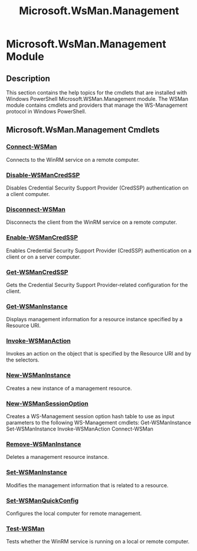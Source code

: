 ﻿---
ms.date:  06/09/2017
schema:  2.0.0
locale:  en-us
keywords:  powershell,cmdlet
Help Version:  3.2.0.2
Download Help Link:  http://go.microsoft.com/fwlink/?linkid=210597
Module Guid:  766204A6-330E-4263-A7AB-46C87AFC366C
title:  Microsoft.WsMan.Management
Module Name:  Microsoft.WsMan.Management
---
# Microsoft.WsMan.Management Module

## Description

This section contains the help topics for the cmdlets that are installed with Windows PowerShell Microsoft.WSMan.Management module. The WSMan module contains cmdlets and providers that manage the WS-Management protocol in Windows PowerShell.

## Microsoft.WsMan.Management Cmdlets

### [Connect-WSMan](Connect-WSMan.md)

Connects to the WinRM service on a remote computer.


### [Disable-WSManCredSSP](Disable-WSManCredSSP.md)

Disables Credential Security Support Provider (CredSSP) authentication on a client computer.


### [Disconnect-WSMan](Disconnect-WSMan.md)

Disconnects the client from the WinRM service on a remote computer.


### [Enable-WSManCredSSP](Enable-WSManCredSSP.md)

Enables Credential Security Support Provider (CredSSP) authentication on a client or on a server computer.


### [Get-WSManCredSSP](Get-WSManCredSSP.md)

Gets the Credential Security Support Provider-related configuration for the client.


### [Get-WSManInstance](Get-WSManInstance.md)

Displays management information for a resource instance specified by a Resource URI.


### [Invoke-WSManAction](Invoke-WSManAction.md)

Invokes an action on the object that is specified by the Resource URI and by the selectors.


### [New-WSManInstance](New-WSManInstance.md)

Creates a new instance of a management resource.


### [New-WSManSessionOption](New-WSManSessionOption.md)

Creates a WS-Management session option hash table to use as input parameters to the following WS-Management cmdlets: Get-WSManInstance Set-WSManInstance Invoke-WSManAction Connect-WSMan


### [Remove-WSManInstance](Remove-WSManInstance.md)

Deletes a management resource instance.


### [Set-WSManInstance](Set-WSManInstance.md)

Modifies the management information that is related to a resource.


### [Set-WSManQuickConfig](Set-WSManQuickConfig.md)

Configures the local computer for remote management.


### [Test-WSMan](Test-WSMan.md)

Tests whether the WinRM service is running on a local or remote computer.